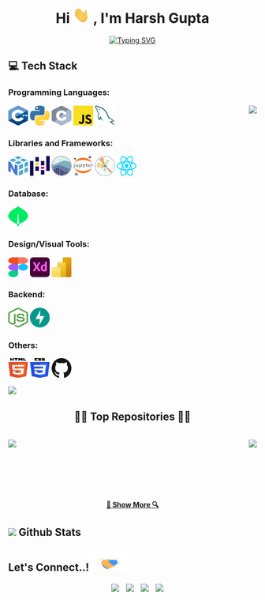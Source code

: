 <h1 align="center">Hi <img src="https://raw.githubusercontent.com/ABSphreak/ABSphreak/master/gifs/Hi.gif" height="33px"> , I'm Harsh Gupta</h1>
<p align="center">
<a href="https://git.io/typing-svg"><img src="https://readme-typing-svg.demolab.com?font=Caveat&size=45&duration=6000&pause=500&color=7FF721&background=88C0FF00&center=true&vCenter=true&width=800&height=100&lines=Passionate+about+ML%2C+Finance%2C+and+Data+Science;Sophomore+at+IIT+Kharagpur;I+Love+building+real+life+projects." alt="Typing SVG" /></a>


## 💻 Tech Stack
<h3 align="left">Programming Languages:</h3>
<p align="left">
<img align="right" src="https://media1.giphy.com/media/13HgwGsXF0aiGY/giphy.gif" />
<img src="images/c-plusplus.svg" alt="C++" width="40" height="40"/>
<img src="images/python.svg" alt="python" width="40" height="40"/>

<img src="images/c.svg" alt="C" width="40" height="40"/>
<img src="images/javascript.svg" alt="javascript" width="40" height="40"/>
<img src="images/mysql-icon.svg" alt="SQL" width="40" height="40"/>

</p>

<h3 align="left">Libraries and Frameworks:</h3>
 
<p align="left">
<img src="images/numpy.svg" alt="Numpy" width="40" height="40"/>
<img src="images/pandas-icon.svg" alt="Pandas" width="40" height="40"/>
<img src="images/seaborn-icon.svg" alt="Seaborn" width="40" height="40"/>
<img src="images/jupyter.svg" alt="Jupyter" width="40" height="40"/>
<img src="images/matplotlib-icon.svg" alt="MatplotLib" width="40" height="40"/>
<img src="images/react.svg" alt="React" width="40" height="40"/>
</p>
<h3 align="left">Database:</h3>
<p align="left">
<img src="images/mongodb-icon.svg" alt="Mongo DB" width="40" height="40"/>
</p>

<h3 align="left">Design/Visual Tools:</h3>

<p align="left">
<img src="images/figma.svg" alt="Figma" width="40" height="40"/>
<img src="images/adobe-xd.svg" alt="Adobe XD" width="40" height="40"/>
<img src="images/microsoft-power-bi.svg" alt="Power Bi" width="40" height="40"/>

</p>

<h3 align="left">Backend:</h3>
<p align="left">
<img src="images/nodejs-icon.svg" alt="Node JS" width="40" height="40"/>
<img src="images/fastapi-1.svg" alt="Fast API" width="40" height="40"/>
</p>



<h3 align="left">Others:</h3>
<p align="left">
<img src="images/html-5.svg" alt="HTML" width="40" height="40"/>
<img src="images/css-3.svg" alt="CSS" width="40" height="40"/>
<img src="images/github-icon.svg" alt="Github" width="40" height="40"/>
</p>


<a href=""><img src="https://user-images.githubusercontent.com/73097560/115834477-dbab4500-a447-11eb-908a-139a6edaec5c.gif"></a>
<h2 align="center">👨‍💻 Top Repositories 👨‍💻</h2>
<br>
<div width="100%" align="center">
  <a align="left" href="https://github.com/dudegladiator/Liveweather.github.io" title="Live Weather"><img align="left" height="115" src="https://github-readme-stats.vercel.app/api/pin/?username=dudegladiator&repo=Liveweather.github.io&theme=react&border_color=61dafb&border_radius=10"></a>
  <a align="right" href="https://github.com/dudegladiator/YoutubeDownloader" title="Youtube Downloader"><img align="right" height="115" src="https://github-readme-stats.vercel.app/api/pin/?username=dudegladiator&repo=YoutubeDownloader&theme=react&border_color=61dafb&border_radius=10"></a>
</div>
<br/><br/><br/><br/><br/><br/>
<h4 align="center">
  <a href="https://github.com/dudegladiator?tab=repositories" title="Show Repositories">🔎 Show More 🔍</a>
</h4>


## <img src="https://media.giphy.com/media/iY8CRBdQXODJSCERIr/giphy.gif" width="35"> Github Stats



## <p align="left"> Let's Connect..!<img src="https://github.com/0xAbdulKhalid/0xAbdulKhalid/raw/main/assets/mdImages/handshake.gif" width ="80"></p>
<p align="center">

 <div align="center"  class="icons-social" style="margin-left: 10px;">
        <a style="margin-left: 10px;"  target="_blank" href="https://www.linkedin.com/in/harsh-gupta-839714252/">
          <img src="https://img.icons8.com/doodle/40/000000/linkedin--v2.png" ></a>
        <a style="margin-left: 10px;" target="_blank" href="https://www.instagram.com/harsh_90731/">
			<img src="https://img.icons8.com/doodle/40/000000/instagram-new--v2.png"></a>
		<a style="margin-left: 10px;" target="_blank" href="https://twitter.com/harsh90731">
			<img src="https://img.icons8.com/doodle/1x/twitter-squared--v2.png" ></a>
		<a style="margin-left: 10px;" target="_blank" href="https://www.youtube.com/channel/UCdapMx-E35qLTGRF8HfyWbA">
				<img src="https://img.icons8.com/doodle/1x/youtube--v2.png" ></a>
	
      

</p>
